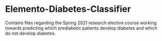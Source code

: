 # Elemento-Diabetes-Classifier
Contains files regarding the Spring 2021 research elective course working towards predicting which prediabetic patients develop diabetes and which do not develop diabetes.
